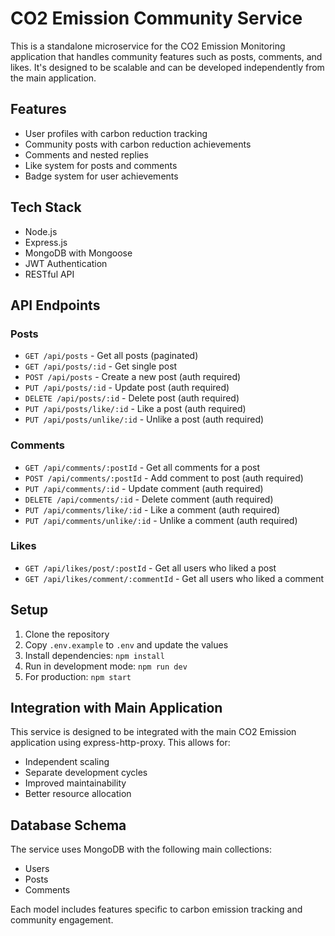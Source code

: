 # CO2 Emission Community Service

This is a standalone microservice for the CO2 Emission Monitoring application that handles community features such as posts, comments, and likes. It's designed to be scalable and can be developed independently from the main application.

## Features

- User profiles with carbon reduction tracking
- Community posts with carbon reduction achievements
- Comments and nested replies
- Like system for posts and comments
- Badge system for user achievements

## Tech Stack

- Node.js
- Express.js
- MongoDB with Mongoose
- JWT Authentication
- RESTful API

## API Endpoints

### Posts

- `GET /api/posts` - Get all posts (paginated)
- `GET /api/posts/:id` - Get single post
- `POST /api/posts` - Create a new post (auth required)
- `PUT /api/posts/:id` - Update post (auth required)
- `DELETE /api/posts/:id` - Delete post (auth required)
- `PUT /api/posts/like/:id` - Like a post (auth required)
- `PUT /api/posts/unlike/:id` - Unlike a post (auth required)

### Comments

- `GET /api/comments/:postId` - Get all comments for a post
- `POST /api/comments/:postId` - Add comment to post (auth required)
- `PUT /api/comments/:id` - Update comment (auth required)
- `DELETE /api/comments/:id` - Delete comment (auth required)
- `PUT /api/comments/like/:id` - Like a comment (auth required)
- `PUT /api/comments/unlike/:id` - Unlike a comment (auth required)

### Likes

- `GET /api/likes/post/:postId` - Get all users who liked a post
- `GET /api/likes/comment/:commentId` - Get all users who liked a comment

## Setup

1. Clone the repository
2. Copy `.env.example` to `.env` and update the values
3. Install dependencies: `npm install`
4. Run in development mode: `npm run dev`
5. For production: `npm start`

## Integration with Main Application

This service is designed to be integrated with the main CO2 Emission application using express-http-proxy. This allows for:

- Independent scaling
- Separate development cycles
- Improved maintainability
- Better resource allocation

## Database Schema

The service uses MongoDB with the following main collections:

- Users
- Posts
- Comments

Each model includes features specific to carbon emission tracking and community engagement.
